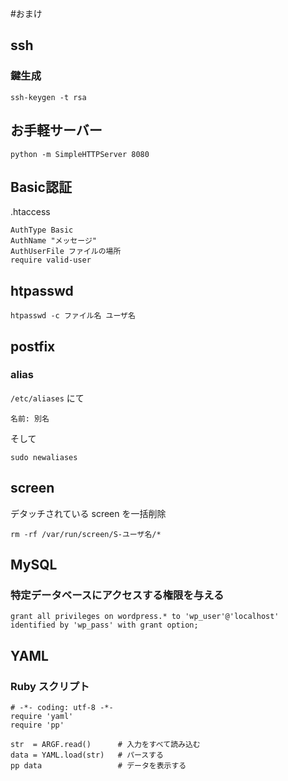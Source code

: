 #おまけ

## ssh

### 鍵生成

    ssh-keygen -t rsa

## お手軽サーバー

    python -m SimpleHTTPServer 8080

## Basic認証
.htaccess

    AuthType Basic
    AuthName "メッセージ"
    AuthUserFile ファイルの場所
    require valid-user

## htpasswd

    htpasswd -c ファイル名 ユーザ名

## postfix
### alias
`/etc/aliases` にて

    名前: 別名

そして

    sudo newaliases

## screen

デタッチされている screen を一括削除

    rm -rf /var/run/screen/S-ユーザ名/*

## MySQL

### 特定データベースにアクセスする権限を与える

    grant all privileges on wordpress.* to 'wp_user'@'localhost' identified by 'wp_pass' with grant option;

## YAML

### Ruby スクリプト

    # -*- coding: utf-8 -*-
    require 'yaml'
    require 'pp'

    str  = ARGF.read()      # 入力をすべて読み込む
    data = YAML.load(str)   # パースする
    pp data                 # データを表示する
